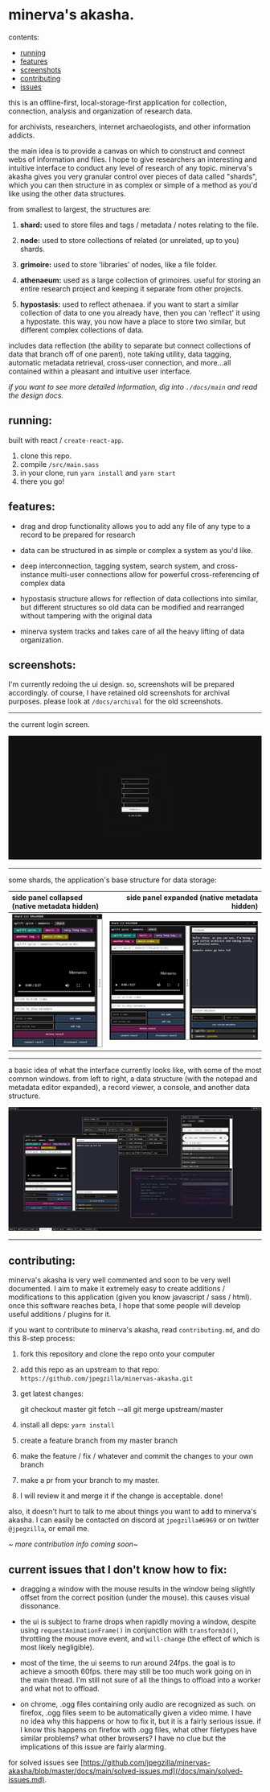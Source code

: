 # minerva's akasha.

contents:

-   [running](#running)
-   [features](#features)
-   [screenshots](#screenshots)
-   [contributing](#contributing)
-   [issues](#issues)

this is an offline-first, local-storage-first application for collection, connection, analysis and organization of research data.

for archivists, researchers, internet archaeologists, and other information addicts.

the main idea is to provide a canvas on which to construct and connect webs of information and files. I hope to give researchers an interesting and intuitive interface to conduct any level of research of any topic. minerva's akasha gives you very granular control over pieces of data called "shards", which you can then structure in as complex or simple of a method as you'd like using the other data structures.

from smallest to largest, the structures are:

1.  **shard:** used to store files and tags / metadata / notes relating to the file.

2.  **node:** used to store collections of related (or unrelated, up to you) shards.

3.  **grimoire:** used to store 'libraries' of nodes, like a file folder.

4.  **athenaeum:** used as a large collection of grimoires. useful for storing an entire research project and keeping it separate from other projects.

5.  **hypostasis:** used to reflect athenaea. if you want to start a similar collection of data to one you already have, then you can 'reflect' it using a hypostate. this way, you now have a place to store two similar, but different complex collections of data.

includes data reflection (the ability to separate but connect collections of data that branch off of one parent), note taking utility, data tagging, automatic metadata retrieval, cross-user connection, and more...all contained within a pleasant and intuitive user interface.

_if you want to see more detailed information, dig into `./docs/main` and read the design docs._

<a name="#running"></a>

## running:

built with react / `create-react-app`.

1.  clone this repo.
2.  compile `/src/main.sass`
3.  in your clone, run `yarn install` and `yarn start`
4.  there you go!

<a name="features"></a>

## features:

-   drag and drop functionality allows you to add any file of any type to a record to be prepared for research

-   data can be structured in as simple or complex a system as you'd like.

-   deep interconnection, tagging system, search system, and cross-instance multi-user connections allow for powerful cross-referencing of complex data

-   hypostasis structure allows for reflection of data collections into similar, but different structures so old data can be modified and rearranged without tampering with the original data

-   minerva system tracks and takes care of all the heavy lifting of data organization.

<a name="screenshots"></a>

## screenshots:

I'm currently redoing the ui design. so, screenshots will be prepared accordingly. of course, I have retained old screenshots for archival purposes. please look at `/docs/archival` for the old screenshots.

* * *

the current login screen.

![an image of the login screen.](./docs/images/login-screen.png)

* * *

some shards, the application's base structure for data storage:

| side panel collapsed (native metadata hidden)                     |                     side panel expanded (native metadata hidden) |
| :---------------------------------------------------------------- | ---------------------------------------------------------------: |
| ![image of a collapsed shard.](./docs/images/shard-collapsed.png) | ![image of an expanded shard.](./docs/images/shard-expanded.png) |

* * *

a basic idea of what the interface currently looks like, with some of the most common windows. from left to right, a data structure (with the notepad and metadata editor expanded), a record viewer, a console, and another data structure.

![an image of minerva's akasha's current interface.](./docs/images/new-interface-colors-one.png)

* * *

<a name="contributing"></a>

## contributing:

minerva's akasha is very well commented and soon to be very well documented. I aim to make it extremely easy to create additions / modifications to this application (given you know javascript / sass / html). once this software reaches beta, I hope that some people will develop useful additions / plugins for it.

if you want to contribute to minerva's akasha, read `contributing.md`, and do this 8-step process:

1.  fork this repository and clone the repo onto your computer
2.  add this repo as an upstream to that repo: `https://github.com/jpegzilla/minervas-akasha.git`
3.  get latest changes:


    git checkout master
    git fetch --all
    git merge upstream/master

4.  install all deps: `yarn install`
5.  create a feature branch from my master branch
6.  make the feature / fix / whatever and commit the changes to your own branch
7.  make a pr from your branch to my master.
8.  I will review it and merge it if the change is acceptable. done!

also, it doesn't hurt to talk to me about things you want to add to minerva's akasha. I can easily be contacted on discord at `jpegzilla#6969` or on twitter `@jpegzilla`, or email me.

_~ more contribution info coming soon~_

<a name="issues"></a>

## current issues that I don't know how to fix:

-   dragging a window with the mouse results in the window being slightly offset from the correct position (under the mouse). this causes visual dissonance.

-   the ui is subject to frame drops when rapidly moving a window, despite using `requestAnimationFrame()` in conjunction with `transform3d()`, throttling the mouse move event, and `will-change` (the effect of which is most likely negligible).

-   most of the time, the ui seems to run around 24fps. the goal is to achieve a smooth 60fps. there may still be too much work going on in the main thread. I'm still not sure of all the things to offload into a worker and what not to offload.

-   on chrome, .ogg files containing only audio are recognized as such. on firefox, .ogg files seem to be automatically given a video mime. I have no idea why this happens or how to fix it, but it is a fairly serious issue. if I know this happens on firefox with .ogg files, what other filetypes have similar problems? what other browsers? I have no clue but the implications of this issue are fairly alarming.

for solved issues see [https://github.com/jpegzilla/minervas-akasha/blob/master/docs/main/solved-issues.md](/docs/main/solved-issues.md).
